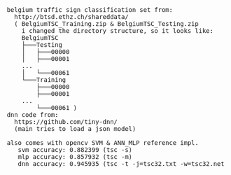 <pre>

 belgium traffic sign classification set from:
   http://btsd.ethz.ch/shareddata/
   ( BelgiumTSC_Training.zip & BelgiumTSC_Testing.zip
     i changed the directory structure, so it looks like:
     BelgiumTSC
     ├───Testing
     │   ├───00000
     │   ├───00001
     ...
     │   └───00061
     └───Training
         ├───00000
         ├───00001
     ...
         └───00061 )
 dnn code from:
   https://github.com/tiny-dnn/
   (main tries to load a json model)

 also comes with opencv SVM & ANN_MLP reference impl.
    svm accuracy: 0.882399 (tsc -s)
    mlp accuracy: 0.857932 (tsc -m)
    dnn accuracy: 0.945935 (tsc -t -j=tsc32.txt -w=tsc32.net)

</pre>
